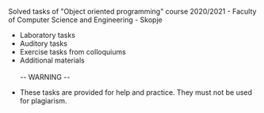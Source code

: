 Solved tasks of "Object oriented programming" course 2020/2021 - Faculty of Computer Science and Engineering - Skopje
  - Laboratory tasks
  - Auditory tasks
  - Exercise tasks from colloquiums
  - Additional materials </br> </br>
 -- WARNING --
+ These tasks are provided for help and practice. They must not be used for plagiarism.
